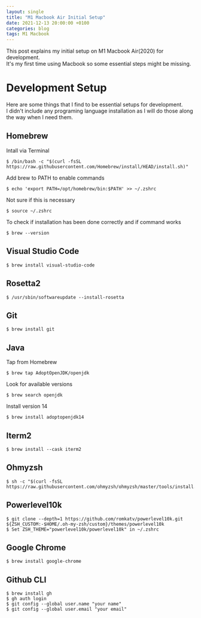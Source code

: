 ```yaml
---
layout: single
title: "M1 Macbook Air Initial Setup"
date: 2021-12-13 20:00:00 +0100
categories: blog
tags: M1 Macbook
---
```


This post explains my initial setup on M1 Macbook Air(2020) for development.
<br>
It's my first time using Macbook so some essential steps might be missing.

# Development Setup

Here are some things that I find to be essential setups for development.
<br>
I didn't include any programing language installation as I will do those along the way when I need them.

## Homebrew

Intall via Terminal

```
$ /bin/bash -c "$(curl -fsSL https://raw.githubusercontent.com/Homebrew/install/HEAD/install.sh)"
```

Add brew to PATH to enable commands

```
$ echo 'export PATH=/opt/homebrew/bin:$PATH' >> ~/.zshrc
```

Not sure if this is necessary

```
$ source ~/.zshrc
```

To check if installation has been done correctly and if command works

```
$ brew --version
```

## Visual Studio Code

```
$ brew install visual-studio-code
```

## Rosetta2

```
$ /usr/sbin/softwareupdate --install-rosetta
```

## Git

```
$ brew install git
```

## Java

Tap from Homebrew

```
$ brew tap AdoptOpenJDK/openjdk
```

Look for available versions

```
$ brew search openjdk
```

Install version 14

```
$ brew install adoptopenjdk14
```

## Iterm2

```
$ brew install --cask iterm2
```

## Ohmyzsh

```
$ sh -c "$(curl -fsSL https://raw.githubusercontent.com/ohmyzsh/ohmyzsh/master/tools/install.sh)"
```

## Powerlevel10k

```
$ git clone --depth=1 https://github.com/romkatv/powerlevel10k.git ${ZSH_CUSTOM:-$HOME/.oh-my-zsh/custom}/themes/powerlevel10k
$ Set ZSH_THEME="powerlevel10k/powerlevel10k" in ~/.zshrc
```

## Google Chrome

```
$ brew install google-chrome
```

## Github CLI

```
$ brew install gh
$ gh auth login
$ git config --global user.name "your name"
$ git config --global user.email "your email"
```
